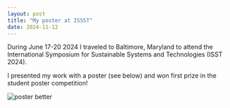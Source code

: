 ```yaml
---
layout: post
title: "My poster at ISSST"
date: 2024-11-12
---
```


During June 17-20 2024 I traveled to Baltimore, Maryland to attend the International Symposium for Sustainable Systems and Technologies (ISST 2024).

I presented my work with a poster (see below) and won first prize in the student poster competition!

![poster better](https://github.com/user-attachments/assets/a2d53346-4b50-4bde-b68f-a16ca864dc17)

